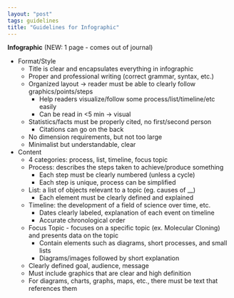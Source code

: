 ```yaml
---
layout: "post"
tags: guidelines
title: "Guidelines for Infographic"
---
```


**Infographic** (NEW: 1 page - comes out of journal)

- Format/Style
    - Title is clear and encapsulates everything in infographic
    - Proper and professional writing (correct grammar, syntax, etc.)
    - Organized layout → reader must be able to clearly follow graphics/points/steps
        - Help readers visualize/follow some process/list/timeline/etc easily
        - Can be read in <5 min → visual
    - Statistics/facts must be properly cited, no first/second person
        - Citations can go on the back
    - No dimension requirements, but not too large
    - Minimalist but understandable, clear
- Content
    - 4 categories: process, list, timeline, focus topic
    - Process: describes the steps taken to achieve/produce something
        - Each step must be clearly numbered (unless a cycle)
        - Each step is unique, process can be simplified
    - List: a list of objects relevant to a topic (eg. causes of __)
        - Each element must be clearly defined and explained
    - Timeline: the development of a field of science over time, etc.
        - Dates clearly labeled, explanation of each event on timeline
        - Accurate chronological order
    - Focus Topic - focuses on a specific topic (ex. Molecular Cloning) and presents data on the topic
        - Contain elements such as diagrams, short processes, and small lists
        - Diagrams/images followed by short explanation
    - Clearly defined goal, audience, message
    - Must include graphics that are clear and high definition
    - For diagrams, charts, graphs, maps, etc., there must be text that references them